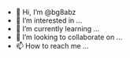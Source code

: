 - 👋 Hi, I’m @bg8abz
- 👀 I’m interested in ...
- 🌱 I’m currently learning ...
- 💞️ I’m looking to collaborate on ...
- 📫 How to reach me ...

<!---
bg8abz/bg8abz is a ✨ special ✨ repository because its `README.md` (this file) appears on your GitHub profile.
You can click the Preview link to take a look at your changes.
--->
